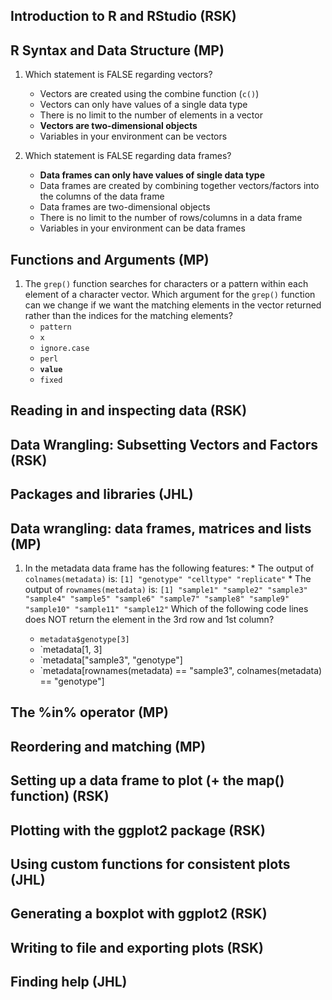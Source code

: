 ## Introduction to R and RStudio (RSK)

## R Syntax and Data Structure (MP)

1. Which statement is FALSE regarding vectors?
    - Vectors are created using the combine function (`c()`)
    - Vectors can only have values of a single data type
    - There is no limit to the number of elements in a vector
    - **Vectors are two-dimensional objects**
    - Variables in your environment can be vectors

1. Which statement is FALSE regarding data frames?
    - **Data frames can only have values of single data type**
    - Data frames are created by combining together vectors/factors into the columns of the data frame
    - Data frames are two-dimensional objects
    - There is no limit to the number of rows/columns in a data frame
    - Variables in your environment can be data frames

## Functions and Arguments (MP)

1. The `grep()` function searches for characters or a pattern within each element of a character vector. Which argument for the `grep()` function can we change if we want the matching elements in the vector returned rather than the indices for the matching elements?
    - `pattern`
    - `x`
    - `ignore.case`
    - `perl`
    - **`value`**
    - `fixed`
    
## Reading in and inspecting data (RSK)

## Data Wrangling: Subsetting Vectors and Factors (RSK)

## Packages and libraries (JHL)

## Data wrangling: data frames, matrices and lists (MP)

1. In the metadata data frame has the following features:
        * The output of `colnames(metadata)` is: `[1] "genotype" "celltype" "replicate"`
        * The output of `rownames(metadata)` is: `[1] "sample1" "sample2" "sample3" "sample4" "sample5" "sample6" "sample7" "sample8" "sample9" "sample10" "sample11" "sample12"`
   Which of the following code lines does NOT return the element in the 3rd row and 1st column?
    
    - `metadata$genotype[3]`
    - `metadata[1, 3]
    - `metadata["sample3", "genotype"]
    - `metadata[rownames(metadata) == "sample3", colnames(metadata) == "genotype"]
  
  
## The %in% operator (MP)

## Reordering and matching (MP)

## Setting up a data frame to plot (+ the map() function) (RSK)

## Plotting with the ggplot2 package (RSK)

## Using custom functions for consistent plots (JHL)

## Generating a boxplot with ggplot2 (RSK)

## Writing to file and exporting plots (RSK)

## Finding help (JHL)
